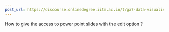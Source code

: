 ```yaml
---
post_url: https://discourse.onlinedegree.iitm.ac.in/t/ga7-data-visualisation-discussion-thread-tds-jan-2025/169888/19
---
```

How to give the access to power point slides with the edit option ?